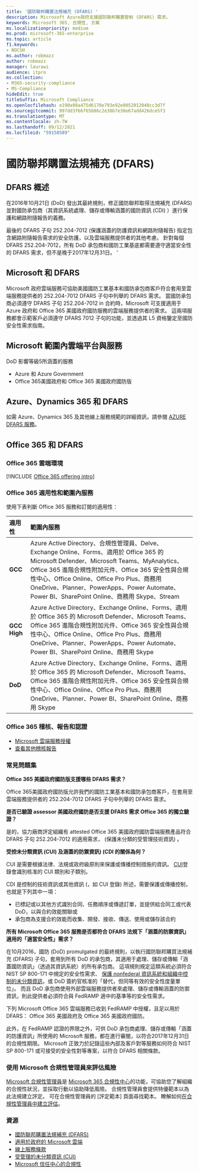 ```yaml
---
title: '國防聯邦購置法規補充 (DFARS) '
description: Microsoft Azure政府支援國防聯邦購置管制 (DFARS) 需求。
keywords: Microsoft 365, 合規性, 方案
ms.localizationpriority: medium
ms.prod: microsoft-365-enterprise
ms.topic: article
f1.keywords:
- NOCSH
ms.author: robmazz
author: robmazz
manager: laurawi
audience: itpro
ms.collection:
- M365-security-compliance
- MS-Compliance
hideEdit: true
titleSuffix: Microsoft Compliance
ms.openlocfilehash: e190a98a475d6170e793e92e8052012048cc3d7f
ms.sourcegitcommit: 997dd3f66f65686c2e38b7e30e67add426dce5f3
ms.translationtype: MT
ms.contentlocale: zh-TW
ms.lasthandoff: 09/12/2021
ms.locfileid: "59158589"
---
```

# <a name="defense-federal-acquisition-regulation-supplement-dfars"></a>國防聯邦購置法規補充 (DFARS) 

## <a name="dfars-overview"></a>DFARS 概述

在2016年10月21日 (DoD) 發出其最終規則，修正國防聯邦取得法規補充 (DFARS) 並對國防承包商（其資訊系統處理、儲存或傳輸涵蓋的國防資訊 (CDI) ）進行保護和網路附隨報告的義務。  
  
最後的 DFARS 子句 252.204-7012 (保護涵蓋的防護資訊和網路附隨報告) 指定包含網路附隨報告需求的安全防護，以及雲端服務提供者的其他考慮。 針對每個 DFARS 252.204-7012，所有 DoD 承包商和國防工業基底都需要遵守適當安全性的 DFARS 需求，但不是晚于2017年12月31日。 '

## <a name="microsoft-and-dfars"></a>Microsoft 和 DFARS

Microsoft 政府雲端服務可協助美國國防工業基本和國防承包商客戶符合套用至雲端服務提供者的 252.204-7012 DFARS 子句中列舉的 DFARS 需求。 當國防承包商必須遵守 DFARS 子句 252.204-7012 in 合約時，Microsoft 可支援適用于 Azure 政府和 Office 365 美國政府國防服務的雲端服務提供者的需求。 這兩項服務都會示範客戶必須遵守 DFARS 7012 子句的功能，並透過其 L5 資格鑒定至國防安全性需求指南。  

## <a name="microsoft-in-scope-cloud-platforms--services"></a>Microsoft 範圍內雲端平台與服務

DoD 影響等級5所涵蓋的服務

- Azure 和 Azure Government
- Office 365美國政府和 Office 365 美國政府國防版

## <a name="azure-dynamics-365-and-dfars"></a>Azure、Dynamics 365 和 DFARS

如需 Azure、Dynamics 365 及其他線上服務規範的詳細資訊，請參閱 [AZURE DFARS 服務](/azure/compliance/offerings/offering-dfars)。

## <a name="office-365-and-dfars"></a>Office 365 和 DFARS

### <a name="office-365-cloud-environments"></a>Office 365 雲端環境

[!INCLUDE [Office 365 offering intro](../includes/o365-offering-introduction.md)]

### <a name="office-365-applicability-and-in-scope-services"></a>Office 365 適用性和範圍內服務

使用下表判斷 Office 365 服務和訂閱的適用性：

| **適用性** | **範圍內服務** |
|:------------------|:----------------------|
| **GCC** | Azure Active Directory、合規性管理員、Delve、Exchange Online、Forms、適用於 Office 365 的 Microsoft Defender、Microsoft Teams、MyAnalytics、Office 365 進階合規性附加元件、Office 365 安全性與合規性中心、Office Online、Office Pro Plus、商務用 OneDrive、Planner、PowerApps、Power Automate、Power BI、SharePoint Online、商務用 Skype、Stream |
| **GCC High** | Azure Active Directory、Exchange Online、Forms、適用於 Office 365 的 Microsoft Defender、Microsoft Teams、Office 365 進階合規性附加元件、Office 365 安全性與合規性中心、Office Online、Office Pro Plus、商務用 OneDrive、Planner、PowerApps、Power Automate、Power BI、SharePoint Online、商務用 Skype |
| **DoD** | Azure Active Directory、Exchange Online、Forms、適用於 Office 365 的 Microsoft Defender、Microsoft Teams、Office 365 進階合規性附加元件、Office 365 安全性與合規性中心、Office Online、Office Pro Plus、商務用 OneDrive、Planner、Power BI、SharePoint Online、商務用 Skype |

### <a name="office-365-audits-reports-and-certificates"></a>Office 365 稽核、報告和認證

- [Microsoft 雲端服務授權](https://marketplace.fedramp.gov/index.html#/products?status=Compliant&sort=productName)
- [查看其他稽核報告](https://aka.ms/auditreports)

### <a name="frequently-asked-questions"></a>常見問題集

**Office 365 美國政府國防版支援哪些 DFARS 需求？**

Office 365美國政府國防版允許我們的國防工業基本和國防承包商客戶，在套用至雲端服務提供者的 252.204-7012 DFARS 子句中列舉的 DFARS 需求。

**是否已驗證 assessor 美國政府國防是否支援 DFARS 需求 Office 365 的獨立驗證？**

是的，協力廠商評定組織有 attested Office 365 美國政府國防雲端服務產品符合 DFARS 子句 252.204-7012 的適用需求， (保護未分類的受管理技術資訊) 。

**受控未分類資訊 (CUI) 及涵蓋的防禦資訊)  (CDI 的關係為何？**

CUI 是需要根據法律、法規或政府級原則來保護或傳播控制措施的資訊。 [CUI](https://www.archives.gov/cui/registry/category-list.html)登錄會識別核准的 CUI 類別和子類別。

CDI 是控制的技術資訊或其他資訊 (，如 CUI 登錄) 所述，需要保護或傳播控制，也就是下列其中一項：

- 已標記或以其他方式識別合同、任務順序或傳遞訂單，並提供給合同工或代表 DoD，以與合約效能關聯或
- 承包商為支援合約效能而收集、開發、接收、傳送、使用或儲存該合約

**所有 Microsoft Office 365 服務是否都符合 DFARS 法規下「涵蓋的防禦資訊」適用的「適當安全性」需求？**

在10月2016，國防 (DoD) promulgated 的最終規則，以執行國防聯邦購買法規補充 (DFARS) 子句，套用到所有 DoD 的承包商，其適用于處理、儲存或傳輸「涵蓋國防資訊」（透過其資訊系統）的所有承包商。 這項規則規定這類系統必須符合 NIST SP 800-171 中規定的安全性需求、 [保護 nonfederal 資訊系統和組織中控制的未分類資訊](https://nvlpubs.nist.gov/nistpubs/SpecialPublications/NIST.SP.800-171.pdf)，或 DoD 簽約官核准的「替代，但同等有效的安全性度量單位」。 而且 DoD 承包商使用外部雲端服務提供者來處理、儲存或傳輸涵蓋的防禦資訊，則此提供者必須符合與 FedRAMP 適中的基準等的安全性需求。

下列 Microsoft Office 365 雲端服務已收到 FedRAMP 中授權，且足以用於 DFARS： Office 365 美國政府及 Office 365 美國政府國防。

此外，在 FedRAMP 認證的界限之外，可供 DoD 承包商處理、儲存或傳輸「涵蓋的防護資訊」所使用的 Microsoft 服務，都在進行審閱，以符合2017年12月31日的合規性期限。 Microsoft 正致力於記錄這些內部及客戶對等服務如何符合 NIST SP 800-171 或可接受的安全性對等專案，以符合 DFARS 相關條款。

### <a name="use-microsoft-compliance-manager-to-assess-your-risk"></a>使用 Microsoft 合規性管理員來評估風險

[Microsoft 合規性管理員](/microsoft-365/compliance/compliance-manager)是 [Microsoft 365 合規性中心](/microsoft-365/compliance/microsoft-365-compliance-center)的功能，可協助您了解組織的合規性狀況，並採取行動以協助降低風險。 合規性管理員會提供特優範本以為此法規建立評定。 可在合規性管理員的 [評定範本] 頁面尋找範本。 瞭解如何[在合規性管理員中建立評估](/microsoft-365/compliance/compliance-manager-assessments)。

### <a name="resources"></a>資源

- [國防聯邦購置法規補充 (DFARS) ](https://www.acq.osd.mil/dpap/dars/dfarspgi/current/index.html)
- [適用於政府的 Microsoft 雲端](https://enterprise.microsoft.com/industries/government/start-your-microsoft-cloud-for-government-trial-today)
- [線上服務條款](https://www.microsoftvolumelicensing.com/DocumentSearch.aspx?Mode=3&DocumentTypeId=31)
- [受管理的未分類資訊 (CUI) ](https://www.archives.gov/cui/registry/category-list)
- [Microsoft 信任中心的合規性](https://www.microsoft.com/trust-center/compliance/compliance-overview)
